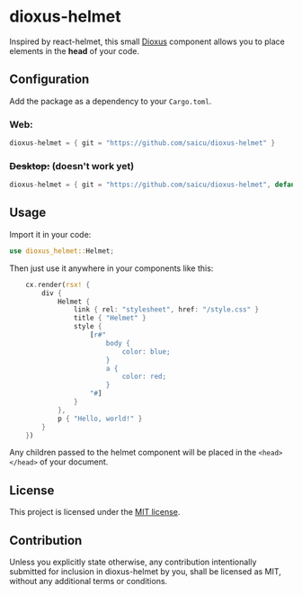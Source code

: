 # dioxus-helmet

Inspired by react-helmet, this small [Dioxus](https://github.com/DioxusLabs/dioxus) component allows you to place elements in the **head** of your code.

## Configuration

Add the package as a dependency to your `Cargo.toml`.

### Web:
```rust
dioxus-helmet = { git = "https://github.com/saicu/dioxus-helmet" }
```

### ~~Desktop:~~ (doesn't work yet)
```rust
dioxus-helmet = { git = "https://github.com/saicu/dioxus-helmet", default-features = false, features = ["desktop"] }
```

## Usage

Import it in your code: 
```rust
use dioxus_helmet::Helmet;
```

Then just use it anywhere in your components like this:

```rust
    cx.render(rsx! {
        div {
            Helmet {
                link { rel: "stylesheet", href: "/style.css" }
                title { "Helmet" }
                style {
                    [r#"
                        body {
                            color: blue;
                        }
                        a {
                            color: red;
                        }
                    "#]
                }
            },
            p { "Hello, world!" }
        }
    })

```

Any children passed to the helmet component will be placed in the `<head></head>` of your document.

## License

This project is licensed under the [MIT license](https://github.com/saicu/dioxus-helmet/blob/main/LICENSE).

## Contribution

Unless you explicitly state otherwise, any contribution intentionally submitted for inclusion in dioxus-helmet by you, shall be licensed as MIT, without any additional terms or conditions.
